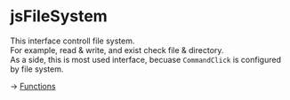 
# jsFileSystem

This interface controll file system.  
For example, read & write, and exist check file & directory.  
As a side, this is most used interface, becuase `CommandClick` is configured by file system.  

-> [Functions](https://github.com/puutaro/CommandClick/tree/master/md/developer/js_interface/functions/JsFileStystem)
